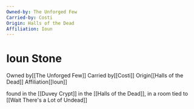 ```yaml
---
Owned-by: The Unforged Few
Carried-by: Costi
Origin: Halls of the Dead
Affiliation: Ioun
---
```


# Ioun Stone
<span class="dataview inline-field"><span class="inline-field-key">Owned by</span><span class="inline-field-value">[[The Unforged Few]]</span></span>
<span class="dataview inline-field"><span class="inline-field-key">Carried by</span><span class="inline-field-value">[[Costi]]</span></span>
<span class="dataview inline-field"><span class="inline-field-key">Origin</span><span class="inline-field-value">[[Halls of the Dead]]</span></span>
<span class="dataview inline-field"><span class="inline-field-key">Affiliation</span><span class="inline-field-value">[[Ioun]]</span></span>

found in the [[Duvey Crypt]] in the [[Halls of the Dead]], in a room tied to [[Wait There's a Lot of Undead]] 